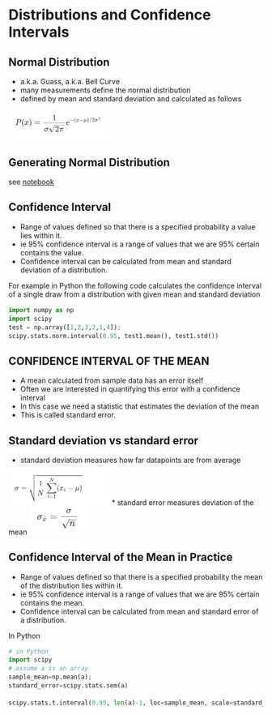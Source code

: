 # Distributions and Confidence Intervals

## Normal Distribution

* a.k.a. Guass, a.k.a. Bell Curve
* many measurements define the normal distribution
* defined by mean and standard deviation and calculated as follows

<img src="NormalEquation.jpg" width="200">   

## Generating Normal Distribution

see [notebook]()

## Confidence Interval

* Range of values defined so that there is a specified probability a value lies within it.
* ie 95% confidence interval is a range of values that we are 95% certain contains the value.
* Confidence interval can be calculated from mean and standard deviation of a distribution.

For example in Python the following code calculates the confidence interval of a single draw from a distribution with given mean and standard deviation

```Python
import numpy as np
import scipy
test = np.array([1,2,3,2,1,4]);
scipy.stats.norm.interval(0.95, test1.mean(), test1.std())
```
## CONFIDENCE INTERVAL OF THE MEAN
* A mean calculated from sample data has an error itself
* Often we are interested in quantifying this error with a confidence interval
* In this case we need a statistic that estimates the deviation of the mean
* This is called standard error.
## Standard deviation vs standard error
* standard deviation measures how far datapoints are from average
<img src="StandardDeviation.jpg" width="200">  
* standard error measures deviation of the mean  
<img src="StandardError.jpg" width="120">

## Confidence Interval of the Mean in Practice
* Range of values defined so that there is a specified probability the mean of the distribution lies within it.
* ie 95% confidence interval is a range of values that we are 95% certain contains the mean.
* Confidence interval can be calculated from mean and standard error of a distribution.

In Python

``` Python
# in Python
import scipy
# assume a is an array
sample_mean=np.mean(a);
standard_error=scipy.stats.sem(a)

scipy.stats.t.interval(0.95, len(a)-1, loc=sample_mean, scale=standard_error)
```